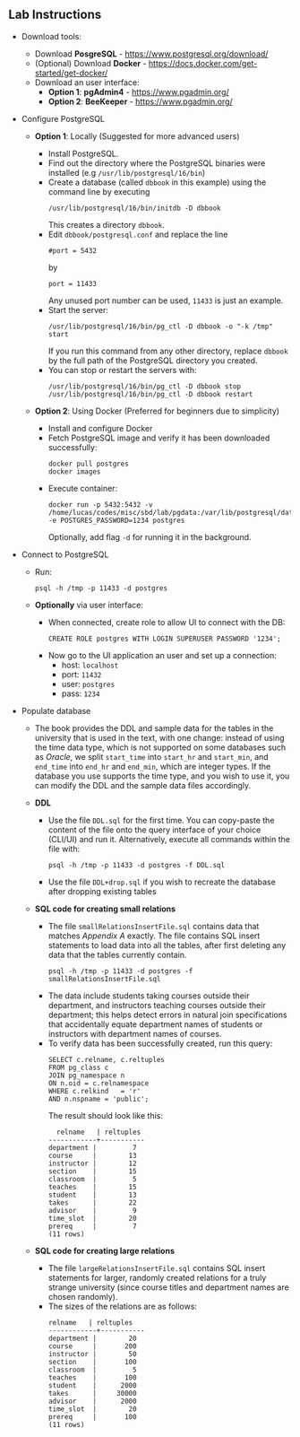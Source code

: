 Lab Instructions
-


- Download tools:
  - Download **PosgreSQL** - https://www.postgresql.org/download/
  - (Optional) Download **Docker** - https://docs.docker.com/get-started/get-docker/
  - Download an user interface:
    - **Option 1**: **pgAdmin4** - https://www.pgadmin.org/
    - **Option 2**: **BeeKeeper** - https://www.pgadmin.org/

- Configure PostgreSQL
  - **Option 1**: Locally (Suggested for more advanced users)
      - Install PostgreSQL.
      - Find out the directory where the PostgreSQL binaries were installed (e.g `/usr/lib/postgresql/16/bin`)
      - Create a database (called `dbbook` in this example) using the command line by executing
        ```
        /usr/lib/postgresql/16/bin/initdb -D dbbook 
        ```
        This creates a directory `dbbook`.
      - Edit `dbbook/postgresql.conf` and replace the line
        ```
        #port = 5432
        ```
        by
        ```
        port = 11433
        ```
        Any unused port number can be used, `11433` is just an example.
      - Start the server:
        ```
        /usr/lib/postgresql/16/bin/pg_ctl -D dbbook -o "-k /tmp" start
        ```
        If you run this command from any other directory, replace `dbbook` by the full path of the PostgreSQL directory you created.
      - You can stop or restart the servers with:
        ```
        /usr/lib/postgresql/16/bin/pg_ctl -D dbbook stop
        /usr/lib/postgresql/16/bin/pg_ctl -D dbbook restart
        ```

  - **Option 2**: Using Docker (Preferred for beginners due to simplicity)
    - Install and configure Docker
    - Fetch PostgreSQL image and verify it has been downloaded successfully:
      ```
      docker pull postgres
      docker images
      ```
    - Execute container:
      ```
      docker run -p 5432:5432 -v /home/lucas/codes/misc/sbd/lab/pgdata:/var/lib/postgresql/data -e POSTGRES_PASSWORD=1234 postgres
      ```
      Optionally, add flag `-d` for running it in the background.

- Connect to PostgreSQL
  - Run:
    ```
    psql -h /tmp -p 11433 -d postgres
    ```

  - **Optionally** via user interface:
    - When connected, create role to allow UI to connect with the DB:
      ```
      CREATE ROLE postgres WITH LOGIN SUPERUSER PASSWORD '1234';
      ```
    - Now go to the UI application an user and set up a connection:
      - host: `localhost`
      - port: `11432`
      - user: `postgres`
      - pass: `1234`

- Populate database
  - The book provides the DDL and sample data for the tables in the university that is used in the text, with one change: instead of using the time data type, which is not supported on some databases such as *Oracle*, we split `start_time` into `start_hr` and `start_min`, and `end_time` into `end_hr` and `end_min`, which are integer types. If the database you use supports the time type, and you wish to use it, you can modify the DDL and the sample data files accordingly.

  - **DDL**
    - Use the file `DDL.sql` for the first time. You can copy-paste the content of the file onto the query interface of your choice (CLI/UI) and run it. Alternatively, execute all commands within the file with:
      ```
      psql -h /tmp -p 11433 -d postgres -f DDL.sql
      ```
    - Use the file `DDL+drop.sql` if you wish to recreate the database after dropping existing tables
  - **SQL code for creating small relations**
    - The file `smallRelationsInsertFile.sql` contains data that matches *Appendix A* exactly. The file contains SQL insert statements to load data into all the tables, after first deleting any data that the tables currently contain.
      ```
      psql -h /tmp -p 11433 -d postgres -f smallRelationsInsertFile.sql
      ```
    - The data include students taking courses outside their department, and instructors teaching courses outside their department; this helps detect errors in natural join specifications that accidentally equate department names of students or instructors with department names of courses.
    - To verify data has been successfully created, run this query:
      ```
      SELECT c.relname, c.reltuples
      FROM pg_class c
      JOIN pg_namespace n
      ON n.oid = c.relnamespace
      WHERE c.relkind   = 'r'
      AND n.nspname = 'public';
      ```
      The result should look like this:
      ```
        relname   | reltuples
      ------------+-----------
      department |         7
      course     |        13
      instructor |        12
      section    |        15
      classroom  |         5
      teaches    |        15
      student    |        13
      takes      |        22
      advisor    |         9
      time_slot  |        20
      prereq     |         7
      (11 rows)
      ```


  - **SQL code for creating large relations**
    - The file `largeRelationsInsertFile.sql` contains SQL insert statements for larger, randomly created relations for a truly strange university (since course titles and department names are chosen randomly).
    - The sizes of the relations are as follows:
      ```
      relname   | reltuples
      ------------+-----------
      department |        20
      course     |       200
      instructor |        50
      section    |       100
      classroom  |         5
      teaches    |       100
      student    |      2000
      takes      |     30000
      advisor    |      2000
      time_slot  |        20
      prereq     |       100
      (11 rows)
      ```
